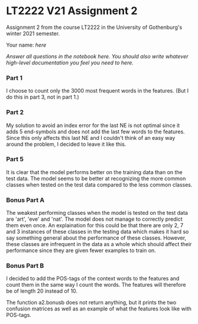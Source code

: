 # LT2222 V21 Assignment 2

Assignment 2 from the course LT2222 in the University of Gothenburg's winter 2021 semester.

Your name: *here*

*Answer all questions in the notebook here.  You should also write whatever high-level documentation you feel you need to here.*

### Part 1

I choose to count only the 3000 most frequent words in the features. (But I do this in part 3, not in part 1.)

### Part 2

My solution to avoid an index error for the last NE is not optimal since it adds 5 end-symbols and does not add the last few words to the features. Since this only affects this last NE and I couldn't think of an easy way around the problem, I decided to leave it like this.

### Part 5

It is clear that the model performs better on the training data than on the test data. The model seems to be better at recognizing the more common classes when tested on the test data compared to the less common classes.

### Bonus Part A

The weakest performing classes when the model is tested on the test data are 'art', 'eve' and 'nat'. The model does not manage to correctly predict them even once. An explaination for this could be that there are only 2, 7 and 3 instances of these classes in the testing data which makes it hard so say something general about the performance of these classes. However, these classes are infrequent in the data as a whole which should affect their performance since they are given fewer examples to train on.

### Bonus Part B

I decided to add the POS-tags of the context words to the features and count them in the same way I count the words. The features will therefore be of length 20 instead of 10.

The function a2.bonusb does not return anything, but it prints the two confusion matrices as well as an example of what the features look like with POS-tags.